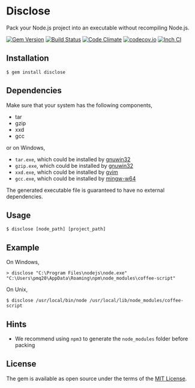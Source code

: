 # Disclose

Pack your Node.js project into an executable without recompiling Node.js.

[![Gem Version](https://badge.fury.io/rb/disclose.svg)](https://badge.fury.io/rb/disclose)
[![Build Status](https://travis-ci.org/pmq20/disclose.svg)](https://travis-ci.org/pmq20/disclose)
[![Code Climate](https://codeclimate.com/github/pmq20/disclose/badges/gpa.svg)](https://codeclimate.com/github/pmq20/disclose)
[![codecov.io](https://codecov.io/github/pmq20/disclose/coverage.svg?branch=master)](https://codecov.io/github/pmq20/disclose?branch=master)
[![Inch CI](http://inch-ci.org/github/pmq20/disclose.svg?branch=master)](http://inch-ci.org/github/pmq20/disclose?branch=master)

## Installation

    $ gem install disclose

## Dependencies

Make sure that your system has the following components,

- tar
- gzip
- xxd
- gcc

or on Windows,

- `tar.exe`, which could be installed by [gnuwin32](http://gnuwin32.sourceforge.net)
- `gzip.exe`, which could be installed by [gnuwin32](http://gnuwin32.sourceforge.net)
- `xxd.exe`, which could be installed by [gvim](http://www.vim.org/download.php#pc)
- `gcc.exe`, which could be installed by [mingw-w64](https://sourceforge.net/projects/mingw-w64)

The generated executable file is guaranteed to have no external dependencies.

## Usage

    $ disclose [node_path] [project_path]

## Example

On Windows,

    > disclose "C:\Program Files\nodejs\node.exe" "C:\Users\pmq20\AppData\Roaming\npm\node_modules\coffee-script"

On Unix,

    $ disclose /usr/local/bin/node /usr/local/lib/node_modules/coffee-script

## Hints

* We recommend using `npm3` to generate the `node_modules` folder before packing

## License

The gem is available as open source under the terms of the [MIT License](http://opensource.org/licenses/MIT).
